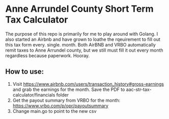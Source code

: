 # Anne Arrundel County Short Term Tax Calculator

The purpose of this repo is primarily for me to play around with Golang. I also started an Airbnb and have grown to loathe the rqeuirement to fill out this tax form every. single. month. Both AirBNB and VRBO automatically remit taxes to Anne Arrundel county, but we still must fill it out every month regardless because paperwork. Hooray.

## How to use:
1. Visit https://www.airbnb.com/users/transaction_history#gross-earnings and grab the earnings for the month. Save the PDF to aac-str-tax-calculator/financials folder
2. Get the payout summary from VRBO for the month: https://www.vrbo.com/p/opr/payoutsummary
3. Change main.go to point to the new csv